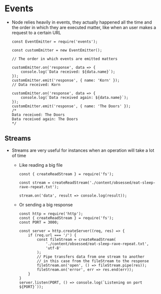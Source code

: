 # Events

-   Node relies heavily in events, they actually happened all the time and the order in which they are executed matter, like when an user makes a request to a certain URL

    ```JS
    const EventEmitter = require('events');

    const customEmitter = new EventEmitter();

    // The order in which events are emitted matters

    customEmitter.on('response', data => {
        console.log(`Data received: ${data.name}`);
    });
    customEmitter.emit('response', { name: 'Korn' });
    // Data received: Korn

    customEmitter.on('response', data => {
        console.log(`Data received again: ${data.name}`);
    });
    customEmitter.emit('response', { name: 'The Doors' });
    /*
    Data received: The Doors
    Data received again: The Doors
    */
    ```

## Streams

-   Streams are very useful for instances when an operation will take a lot of time

    -   Like reading a big file

        ```JS
        const { createReadStream } = require('fs');

        const stream = createReadStream('./content/obsessed/eat-sleep-rave-repeat.txt');

        stream.on('data', result => console.log(result));
        ```

    -   Or sending a big response

        ```JS
        const http = require('http');
        const { createReadStream } = require('fs');
        const PORT = 3000;

        const server = http.createServer((req, res) => {
            if (req.url === '/') {
                const fileStream = createReadStream(
                    './content/obsessed/eat-sleep-rave-repeat.txt',
                    'utf-8'
                );
                // Pipe transfers data from one stream to another
                // in this case from the fileStream to the response
                fileStream.on('open', () => fileStream.pipe(res));
                fileStream.on('error', err => res.end(err));
            }
        }
        server.listen(PORT, () => console.log(`Listening on port ${PORT}`));
        ```
